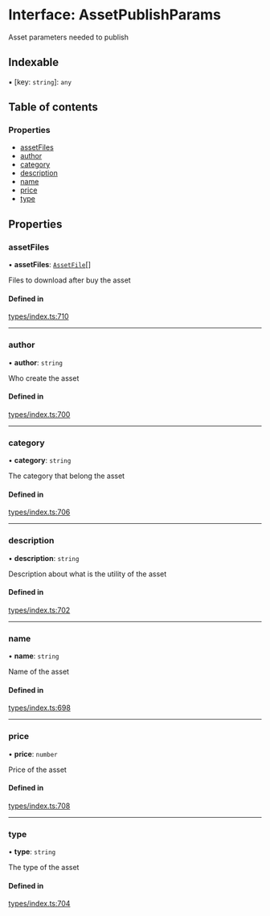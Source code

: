 # Interface: AssetPublishParams

Asset parameters needed to publish

## Indexable

▪ [key: `string`]: `any`

## Table of contents

### Properties

- [assetFiles](AssetPublishParams.md#assetfiles)
- [author](AssetPublishParams.md#author)
- [category](AssetPublishParams.md#category)
- [description](AssetPublishParams.md#description)
- [name](AssetPublishParams.md#name)
- [price](AssetPublishParams.md#price)
- [type](AssetPublishParams.md#type)

## Properties

### assetFiles

• **assetFiles**: [`AssetFile`](AssetFile.md)[]

Files to download after buy the asset

#### Defined in

[types/index.ts:710](https://github.com/nevermined-io/react-components/blob/bf4c5d9/catalog/src/types/index.ts#L710)

___

### author

• **author**: `string`

Who create the asset

#### Defined in

[types/index.ts:700](https://github.com/nevermined-io/react-components/blob/bf4c5d9/catalog/src/types/index.ts#L700)

___

### category

• **category**: `string`

The category that belong the asset

#### Defined in

[types/index.ts:706](https://github.com/nevermined-io/react-components/blob/bf4c5d9/catalog/src/types/index.ts#L706)

___

### description

• **description**: `string`

Description about what is the utility of the asset

#### Defined in

[types/index.ts:702](https://github.com/nevermined-io/react-components/blob/bf4c5d9/catalog/src/types/index.ts#L702)

___

### name

• **name**: `string`

Name of the asset

#### Defined in

[types/index.ts:698](https://github.com/nevermined-io/react-components/blob/bf4c5d9/catalog/src/types/index.ts#L698)

___

### price

• **price**: `number`

Price of the asset

#### Defined in

[types/index.ts:708](https://github.com/nevermined-io/react-components/blob/bf4c5d9/catalog/src/types/index.ts#L708)

___

### type

• **type**: `string`

The type of the asset

#### Defined in

[types/index.ts:704](https://github.com/nevermined-io/react-components/blob/bf4c5d9/catalog/src/types/index.ts#L704)
